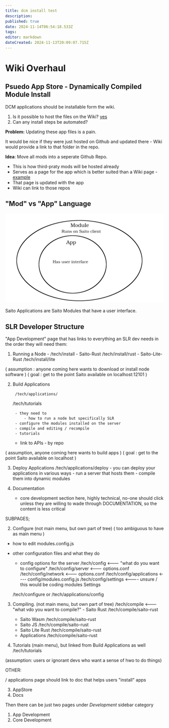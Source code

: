 ```yaml
---
title: dcm install test
description: 
published: true
date: 2024-11-14T06:54:18.533Z
tags: 
editor: markdown
dateCreated: 2024-11-13T20:09:07.715Z
---
```


# Wiki Overhaul



## <div id="app">Psuedo App Store - Dynamically Compiled Module Install</div>

DCM applications should be installable form the wiki.

1. Is it possible to host the files on the Wiki? [yes](/tutorial01.saito)
2. Can any install steps be automated?

**Problem:** Updating these app files is a pain.

It would be nice if they were just hosted on Github and updated there - Wiki would provide a link to that folder in the repo.

**Idea**:
Move all mods into a seperate Github Repo.

* This is how third-praty mods will be hosted already
* Serves as a page for the app which is better suited than a Wiki page - [example](https://github.com/notable/notable)
* That page is updated with the app
* Wiki can link to those repos

<!--An app can be hosted which fethes and installs from such a link, or installs a user uploaded file for more advanced users wishing to install trustlessly i.e. have access to source code.-->

## <div id="mods">"Mod" vs "App" Language</div>
![apps-vs-mods.png](/apps-vs-mods.png)

Saito Applications are Saito Modules that have a user interface.

## SLR Developer Structure

"App Development" page that has links to everything an SLR dev needs in the order they will need them:

1. Running a Node
		- /tech/install
    		- Saito-Rust				/tech/install/rust
        - Saito-Lite-Rust		/tech/install/lite

 ( assumption : anyone coming here wants to download or install node software )
 ( goal : get to the point Saito available on localhost:12101 )
 

2. Build Applications

		/tech/applications/
    /tech/tutorials

		- they need to 
    		- how to run a node but specifically SLR
        - configure the modules installed on the server
        - compile and editing / recompile
		- tutorials 
    - link to APIs
    		- by repo

 ( assumption, anyone coming here wants to build apps )
 ( goal : get to the point Saito available on localhost )


3. Deploy Applications			/tech/applications/deploy
		- you can deploy your applications in various ways
    		- run a server that hosts them
        - compile them into dynamic modules

4. Documentation
	- core development section here, highly technical, no-one should click unless they are willing to wade through DOCUMENTATION, so the content is less critical
  
  
  
  SUBPAGES;


2. Configure (not main menu, but own part of tree)
	( too ambiguous to have as main menu )
  - how to edit modules.config.js
  - other configuration files and what they do

	- config options for the server
			/tech/config <--- "what do you want to configure"
			/tech/config/server <--- options.conf
      /tech/config/network <--- options.conf
      /tech/config/applications <---- config/modules.config.js
      /tech/config/settings <---- unsure / this would be coding modules Settings
      
	/tech/configure or /tech/applications/config


3. Compiling. (not main menu, but own part of tree)
	/tech/compile <--- "what vdo you want to compile?"
		- Saito Rust				/tech/compile/saito-rust
    - Saito Wasm			/tech/compile/saito-rust
    - Saito JS			/tech/compile/saito-rust
    - Saito Lite Rust			/tech/compile/saito-rust
    - Applications			/tech/compile/saito-rust
    
  4. Tutorials (main menu), but linked from Build Applications as well
  	/tech/tutorials
  
  (assumption: users or ignorant devs who want a sense of hwo to do things)




OTHER:

/ applications page should link to doc that helps users "install" apps
  







3. AppStore 
4. Docs

Then there can be just two pages under *Development* sidebar category 
1. App Development
2. Core Development